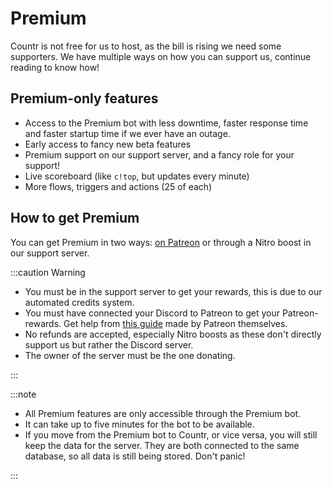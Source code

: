 # Premium

Countr is not free for us to host, as the bill is rising we need some supporters. We have multiple ways on how you can support us, continue reading to know how!

## Premium-only features

* Access to the Premium bot with less downtime, faster response time and faster startup time if we ever have an outage.
* Early access to fancy new beta features
* Premium support on our support server, and a fancy role for your support!
* Live scoreboard (like `c!top`, but updates every minute)
* More flows, triggers and actions (25 of each)

## How to get Premium

You can get Premium in two ways: [on Patreon](https://patreon.com/promises) or through a Nitro boost in our support server.

:::caution Warning

* You must be in the support server to get your rewards, this is due to our automated credits system.
* You must have connected your Discord to Patreon to get your Patreon-rewards. Get help from [this guide](https://support.patreon.com/hc/en-us/articles/212052266-Get-my-Discord-role#h_21f22930-84c5-4950-b6b1-3e83312f66dc) made by Patreon themselves.
* No refunds are accepted, especially Nitro boosts as these don't directly support us but rather the Discord server.
* The owner of the server must be the one donating.

:::

:::note

* All Premium features are only accessible through the Premium bot.
* It can take up to five minutes for the bot to be available.
* If you move from the Premium bot to Countr, or vice versa, you will still keep the data for the server. They are both connected to the same database, so all data is still being stored. Don't panic!

:::